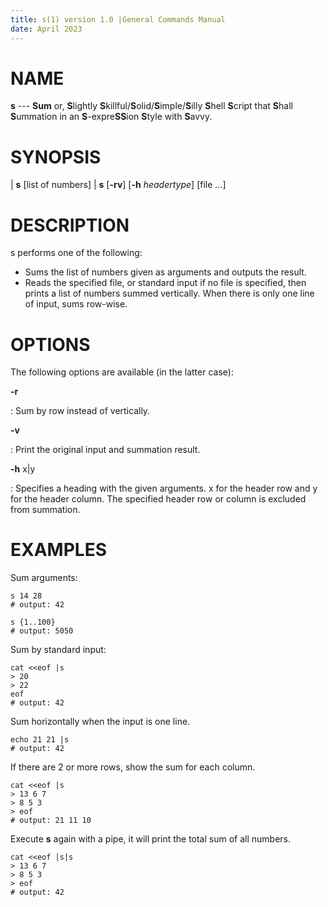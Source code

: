 ```yaml
---
title: s(1) version 1.0 |General Commands Manual
date: April 2023
---
```

# NAME

**s** --- **Sum** or, **S**lightly **S**killful/**S**olid/**S**imple/**S**illy **S**hell **S**cript that **S**hall **S**ummation in an **S**-expre**SS**ion **S**tyle with **S**avvy.

# SYNOPSIS

| **s** \[list of numbers\]
| **s** \[**-rv**\] \[**-h** *headertype*\] \[file \...\]

# DESCRIPTION

s performs one of the following:

  - Sums the list of numbers given as arguments and outputs the result.
  - Reads the specified file, or standard input if no file is specified, then prints a list of numbers summed vertically. 
    When there is only one line of input, sums row-wise.

# OPTIONS

The following options are available (in the latter case):

**-r**

:   Sum by row instead of vertically.

**-v**

:   Print the original input and summation result.

**-h** x\|y

:   Specifies a heading with the given arguments. x for the header row
    and y for the header column. The specified header row or column is
    excluded from summation.

# EXAMPLES

Sum arguments:
```shell
s 14 28
# output: 42

s {1..100}
# output: 5050
```

Sum by standard input:
```shell
cat <<eof |s
> 20
> 22
eof
# output: 42
```

Sum horizontally when the input is one line.

```shell
echo 21 21 |s
# output: 42
```

If there are 2 or more rows, show the sum for each column.

```shell
cat <<eof |s
> 13 6 7
> 8 5 3
> eof
# output: 21 11 10
```

Execute **s** again with a pipe, it will print the total sum of all
numbers.

```shell
cat <<eof |s|s
> 13 6 7
> 8 5 3
> eof
# output: 42
```
